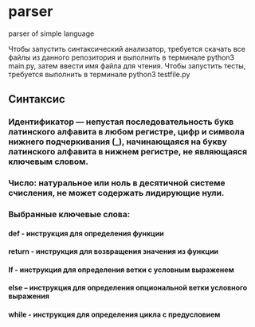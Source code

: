 # parser
parser of simple language

Чтобы запустить синтаксический анализатор, требуется скачать все файлы из данного репозитория и выполнить в терминале python3 main.py, затем ввести имя файла для чтения.
Чтобы запустить тесты, требуется выполнить в терминале python3 testfile.py

## Синтаксис
### Идентификатор — непустая последовательность букв латинского алфавита в любом регистре, цифр и символа нижнего подчеркивания (_), начинающаяся на букву латинского алфавита в нижнем регистре, не являющаяся ключевым словом.
### Число: натуральное или ноль в десятичной системе счисления, не может содержать лидирующие нули.
### Выбранные ключевые слова:
#### def - инструкция для определения функции
#### return - инструкция для возвращения значения из функции
#### If - инструкция для определения ветки с условным выраженем
#### else – инструкция для определения опциональной ветки условного выражения
#### while - инструкция для определения цикла с предусловием
